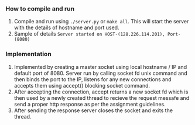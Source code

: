 ### How to compile and run
1. Compile and run using `./server.py` or `make all`. This will start the server with the details of
   hostname and port used.
2. Sample of details `Server started on HOST-(128.226.114.201), Port-(8080)`

### Implementation
1. Implemented by creating a master socket using local hostname / IP and default port of 8080.
   Server run by calling socket fd unix command and then binds the port to the IP, listens for 
   any new connections and accepts them using accept() blocking socket command.
2. After accepting the connection, accept returns a new socket fd which is then used by a newly created    thread to recieve the request messafe and send a proper http response as per the assignment   guidelines.
3. After sending the response server closes the socket and exits the thread.
